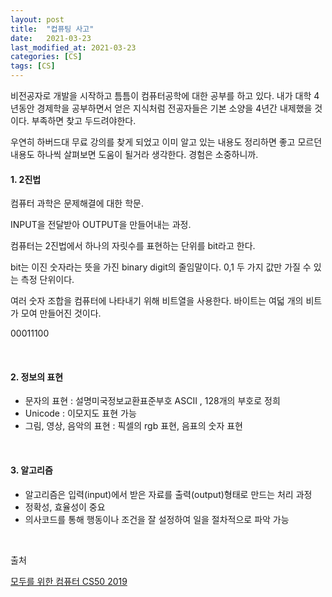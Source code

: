 ```yaml
---
layout: post
title:  "컵퓨팅 사고"
date:   2021-03-23
last_modified_at: 2021-03-23
categories: [CS]
tags: [CS]
---
```


비전공자로 개발을 시작하고 틈틈이 컴퓨터공학에 대한 공부를 하고 있다. 내가 대학 4년동안 경제학을 
공부하면서 얻은 지식처럼 전공자들은 기본 소양을 4년간 내제했을 것이다. 부족하면 찾고 두드려야한다.

우연히 하버드대 무료 강의를 찾게 되었고 이미 알고 있는 내용도 정리하면 좋고 모르던 내용도 
하나씩 살펴보면 도움이 될거라 생각한다. 경험은 소중하니까.

#### 1. 2진법

컴퓨터 과학은 문제해결에 대한 학문.

INPUT을 전달받아 OUTPUT을 만들어내는 과정.

컴퓨터는 2진법에서 하나의 자릿수를 표현하는 단위를 bit라고 한다.

bit는 이진 숫자라는 뜻을 가진 binary digit의 줄임말이다. 0,1 두 가지 값만 가질 수 있는 측정 단위이다.

여러 숫자 조합을 컴퓨터에 나타내기 위해 비트열을 사용한다. 바이트는 여덟 개의 비트가 모여 만들어진 것이다.

<byte>

00011100

<br/>

#### 2. 정보의 표현

- 문자의 표현 : 설명미국정보교환표준부호 ASCII , 128개의 부호로 정희
- Unicode : 이모지도 표현 가능
- 그림, 영상, 음악의 표현 : 픽셀의 rgb 표현, 음표의 숫자 표현 

<br/>

#### 3. 알고리즘

- 알고리즘은 입력(input)에서 받은 자료를 출력(output)형태로 만드는 처리 과정
- 정확성, 효율성이 중요
- 의사코드를 통해 행동이나 조건을 잘 설정하여 일을 절차적으로 파악 가능

<br/>

출처

[모두를 위한 컴퓨터 CS50 2019](https://www.boostcourse.org/cs112/joinLectures/41485?isDesc=false)
